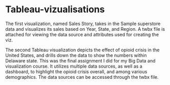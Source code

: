# Tableau-vizualisations

The first visualization, named Sales Story, takes in the Sample superstore data and visualizes its sales based on Year, State, and Region. A twbx file is attached for 
viewing the data source and attributes used for creating the viz.


The second Tableau visualization depicts the effect of opioid crisis in the United States, and drills down the data to show the numbers within Delaware state. This was 
the final assignment I did for my Big Data and visualization course. It utilizes multiple data sources, as well as a dashboard, to highlight the opioid crisis overall,
and among various demographics. The data sources can be accessed through the twbx file.
